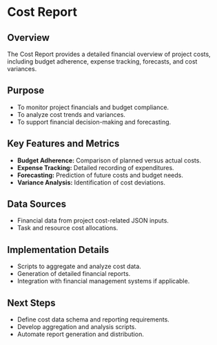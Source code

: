 # Cost Report

## Overview
The Cost Report provides a detailed financial overview of project costs, including budget adherence, expense tracking, forecasts, and cost variances.

## Purpose
- To monitor project financials and budget compliance.
- To analyze cost trends and variances.
- To support financial decision-making and forecasting.

## Key Features and Metrics
- **Budget Adherence:** Comparison of planned versus actual costs.
- **Expense Tracking:** Detailed recording of expenditures.
- **Forecasting:** Prediction of future costs and budget needs.
- **Variance Analysis:** Identification of cost deviations.

## Data Sources
- Financial data from project cost-related JSON inputs.
- Task and resource cost allocations.

## Implementation Details
- Scripts to aggregate and analyze cost data.
- Generation of detailed financial reports.
- Integration with financial management systems if applicable.

## Next Steps
- Define cost data schema and reporting requirements.
- Develop aggregation and analysis scripts.
- Automate report generation and distribution.
